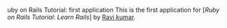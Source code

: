 uby on Rails Tutorial: first application
This is the first application for
[*Ruby on Rails Tutorial: Learn Rails*] 
by [Ravi kumar](rk.devoloper@gmail.com).

